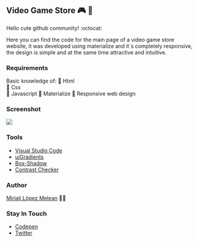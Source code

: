 ## Video Game Store :video_game: :open_file_folder:
Hello cute github community! :octocat:

Here you can find the code for the main page of a video game store website, it was developed using materialize and it´s completely responsive, the design is simple and at the same time attractive and intuitive.

### Requirements
Basic knowledge of:
:star2: Html   
:star2: Css  
:star2: Javascript
:star2: Materialize
:star2: Responsive web design

### Screenshot
![](https://instagram.fccs3-1.fna.fbcdn.net/v/t51.2885-15/fr/e15/s1080x1080/135380359_826562778192703_6643390944641582004_n.jpg?_nc_ht=instagram.fccs3-1.fna.fbcdn.net&_nc_cat=107&_nc_ohc=wXWzPkKdx8wAX_daa1p&tp=1&oh=17cbaa5d29de399798aee80c9f7a8fbf&oe=601F67EF&ig_cache_key=MjQ4MDIyNTI1MDI5ODk4MTQ0Nw%3D%3D.2)

### Tools
- [Visual Studio Code](https://code.visualstudio.com/)
- [uiGradients](https://uigradients.com/)
- [Box-Shadow](https://codepen.io/sdthornton/pen/wBZdXq)
- [Contrast Checker](https://webaim.org/resources/contrastchecker/)

### Author 
[Miriali López Melean](https://github.com/Miriali) :woman_technologist:

### Stay In Touch
- [Codepen](https://codepen.io/your-work/) 
- [Twitter](https://twitter.com/miricailopez)